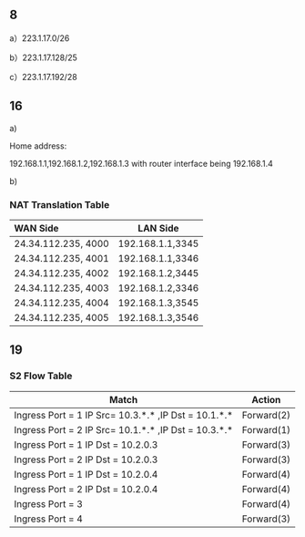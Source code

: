 ## 8

a）223.1.17.0/26

b）223.1.17.128/25

c）223.1.17.192/28

## 16

a)

Home address:

192.168.1.1,192.168.1.2,192.168.1.3 with router interface being 192.168.1.4

b)

### NAT Translation Table

| WAN Side            | LAN Side         |
| :------------------ | ---------------- |
| 24.34.112.235, 4000 | 192.168.1.1,3345 |
| 24.34.112.235, 4001 | 192.168.1.1,3346 |
| 24.34.112.235, 4002 | 192.168.1.2,3445 |
| 24.34.112.235, 4003 | 192.168.1.2,3346 |
| 24.34.112.235, 4004 | 192.168.1.3,3545 |
| 24.34.112.235, 4005 | 192.168.1.3,3546 |

## 19

### S2 Flow Table

| Match                                                    | Action     |
| -------------------------------------------------------- | ---------- |
| Ingress Port = 1 IP Src= 10.3.\*.\* ,IP Dst = 10.1.\*.\* | Forward(2) |
| Ingress Port = 2 IP Src= 10.1.\*.\* ,IP Dst = 10.3.\*.\* | Forward(1) |
| Ingress Port = 1 IP Dst = 10.2.0.3                       | Forward(3) |
| Ingress Port = 2 IP Dst = 10.2.0.3                       | Forward(3) |
| Ingress Port = 1 IP Dst = 10.2.0.4                       | Forward(4) |
| Ingress Port = 2 IP Dst = 10.2.0.4                       | Forward(4) |
| Ingress Port = 3                                         | Forward(4) |
| Ingress Port = 4                                         | Forward(3) |

